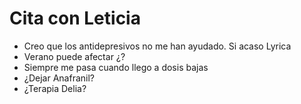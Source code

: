 # Cita con Leticia

- Creo que los antidepresivos no me han ayudado. Si acaso Lyrica
- Verano puede afectar ¿?
- Siempre me pasa cuando llego a dosis bajas
- ¿Dejar Anafranil?
- ¿Terapia Delia?